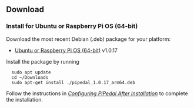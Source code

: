 ## Download

### Install for Ubuntu or Raspberry Pi OS (64-bit)

Download the most recent Debian (.deb) package for your platform:

- [Ubuntu or Raspberry Pi OS (64-bit)](https://github.com/rerdavies/pipedal/releases/download/v1.0.17/pipedal_1.0.17_arm64.deb) v1.0.17

Install the package by running 

```
  sudo apt update
  cd ~/Downloads  
  sudo apt-get install ./pipedal_1.0.17_arm64.deb
```

Follow the instructions in [_Configuring PiPedal After Installation_](https://rerdavies.github.io/pipedal/Configuring.html) to complete the installation.
